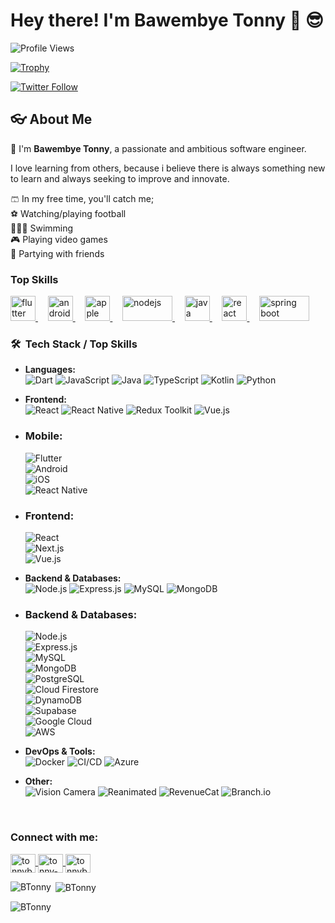 # Hey there! I'm **Bawembye Tonny** 👋 😎

![Profile Views](https://komarev.com/ghpvc/?username=BTonny&label=Profile%20views&color=0e75b6&style=for-the-badge&base=100)

[![Trophy](https://github-profile-trophy.screw-hand.vercel.app/?username=BTonny&theme=flat&margin-w=15)](https://github.com/ryo-ma/github-profile-trophy)

[![Twitter Follow](https://img.shields.io/twitter/follow/tonnybaw?logo=twitter&style=for-the-badge)](https://twitter.com/tonnybaw)

## 👓 About Me

👋 I'm **Bawembye Tonny**, a passionate and ambitious software engineer.

I love learning from others, because i believe there is always something new to learn and always seeking to improve and innovate.

🩳 In my free time, you'll catch me;  
⚽️ Watching/playing football  
🏊🏾‍♂️ Swimming  
🎮 Playing video games  
🪩 Partying with friends

### Top Skills

<p align="left">
  <a href="https://flutter.dev/" target="_blank" rel="noreferrer">
    <img src="https://www.vectorlogo.zone/logos/flutterio/flutterio-icon.svg" alt="flutter" width="40" height="40"/>
  </a>&nbsp;&nbsp;&nbsp;
  <a href="https://developer.android.com/" target="_blank" rel="noreferrer">
    <img src="https://www.vectorlogo.zone/logos/android/android-icon.svg" alt="android" width="40" height="40"/>
  </a>&nbsp;&nbsp;&nbsp;
  <a href="https://developer.apple.com/" target="_blank" rel="noreferrer">
    <img src="https://www.vectorlogo.zone/logos/apple/apple-tile.svg" alt="apple" width="40" height="40"/>
  </a>&nbsp;&nbsp;&nbsp;
  <a href="https://nodejs.org/" target="_blank" rel="noreferrer">
    <img src="https://www.vectorlogo.zone/logos/nodejs/nodejs-ar21.svg" alt="nodejs" width="80" height="40"/>
  </a>&nbsp;&nbsp;&nbsp;
  <a href="https://www.java.com/" target="_blank" rel="noreferrer">
    <img src="https://www.vectorlogo.zone/logos/java/java-vertical.svg" alt="java" width="40" height="40"/>
  </a>&nbsp;&nbsp;&nbsp;
  <a href="https://react.dev/" target="_blank" rel="noreferrer">
    <img src="https://www.vectorlogo.zone/logos/reactjs/reactjs-icon.svg" alt="react" width="40" height="40"/>
  </a>&nbsp;&nbsp;&nbsp;
  <a href="https://spring.io/projects/spring-boot" target="_blank" rel="noreferrer">
    <img src="https://www.vectorlogo.zone/logos/springio/springio-ar21.svg" alt="spring boot" width="80" height="40"/>
  </a>
</p>

<h3> 🛠 &nbsp;Tech Stack / Top Skills</h3>

- **Languages:**  
  ![Dart](https://img.shields.io/badge/-Dart-333333?style=flat&logo=dart&logoColor=0175C2)
  ![JavaScript](https://img.shields.io/badge/-JavaScript-333333?style=flat&logo=javascript)
  ![Java](https://img.shields.io/badge/-Java-333333?style=flat&logo=Java&logoColor=007396)
  ![TypeScript](https://img.shields.io/badge/-TypeScript-333333?style=flat&logo=typescript&logoColor=007ACC)
  ![Kotlin](https://img.shields.io/badge/-Kotlin-333333?style=flat&logo=kotlin&logoColor=7F52FF)
  ![Python](https://img.shields.io/badge/-Python-333333?style=flat&logo=python&logoColor=3776AB)
  
- **Frontend:**  
  ![React](https://img.shields.io/badge/-React-333333?style=flat&logo=react)
  ![React Native](https://img.shields.io/badge/-React%20Native-333333?style=flat&logo=react)
  ![Redux Toolkit](https://img.shields.io/badge/-Redux%20Toolkit-333333?style=flat&logo=redux&logoColor=764ABC)
  ![Vue.js](https://img.shields.io/badge/-Vue.js-333333?style=flat&logo=vue.js&logoColor=4FC08D)

- ### **Mobile:**  
  ![Flutter](https://img.shields.io/badge/-Flutter-333333?style=flat&logo=flutter&logoColor=02569B)  
  ![Android](https://img.shields.io/badge/-Android-333333?style=flat&logo=android&logoColor=3DDC84)  
  ![iOS](https://img.shields.io/badge/-iOS-333333?style=flat&logo=ios&logoColor=000000)  
  ![React Native](https://img.shields.io/badge/-React%20Native-333333?style=flat&logo=react)  

- ### **Frontend:**  
  ![React](https://img.shields.io/badge/-React-333333?style=flat&logo=react)  
  ![Next.js](https://img.shields.io/badge/-Next.js-333333?style=flat&logo=next.js&logoColor=000000)  
  ![Vue.js](https://img.shields.io/badge/-Vue.js-333333?style=flat&logo=vue.js&logoColor=4FC08D)  
  
- **Backend & Databases:**  
  ![Node.js](https://img.shields.io/badge/-Node.js-333333?style=flat&logo=node.js&logoColor=339933)
  ![Express.js](https://img.shields.io/badge/-Express.js-333333?style=flat&logo=express&logoColor=white)
  ![MySQL](https://img.shields.io/badge/-MySQL-333333?style=flat&logo=mysql&logoColor=white)
  ![MongoDB](https://img.shields.io/badge/-MongoDB-333333?style=flat&logo=mongodb&logoColor=47A248)

- ### **Backend & Databases:**  
  ![Node.js](https://img.shields.io/badge/-Node.js-333333?style=flat&logo=node.js&logoColor=339933)  
  ![Express.js](https://img.shields.io/badge/-Express.js-333333?style=flat&logo=express&logoColor=white)  
  ![MySQL](https://img.shields.io/badge/-MySQL-333333?style=flat&logo=mysql&logoColor=white)  
  ![MongoDB](https://img.shields.io/badge/-MongoDB-333333?style=flat&logo=mongodb&logoColor=47A248)  
  ![PostgreSQL](https://img.shields.io/badge/-PostgreSQL-333333?style=flat&logo=postgresql&logoColor=336791)  
  ![Cloud Firestore](https://img.shields.io/badge/-Cloud%20Firestore-333333?style=flat&logo=googlecloud&logoColor=FF9E00)  
  ![DynamoDB](https://img.shields.io/badge/-DynamoDB-333333?style=flat&logo=amazondynamodb&logoColor=4053D6)  
  ![Supabase](https://img.shields.io/badge/-Supabase-333333?style=flat&logo=supabase&logoColor=3ECF8E)  
  ![Google Cloud](https://img.shields.io/badge/-Google%20Cloud-333333?style=flat&logo=googlecloud&logoColor=4285F4)  
  ![AWS](https://img.shields.io/badge/-AWS-333333?style=flat&logo=amazonaws&logoColor=FF9900)
  
- **DevOps & Tools:**  
  ![Docker](https://img.shields.io/badge/-Docker-333333?style=flat&logo=docker&logoColor=2496ED)
  ![CI/CD](https://img.shields.io/badge/-CI/CD-333333?style=flat&logo=githubactions&logoColor=blue)
  ![Azure](https://img.shields.io/badge/-Azure-333333?style=flat&logo=microsoftazure)
  
- **Other:**  
  ![Vision Camera](https://img.shields.io/badge/-React%20Native%20Vision%20Camera-333333?style=flat&logo=camera)
  ![Reanimated](https://img.shields.io/badge/-Reanimated-333333?style=flat&logo=react)
  ![RevenueCat](https://img.shields.io/badge/-RevenueCat-333333?style=flat&logo=react)
  ![Branch.io](https://img.shields.io/badge/-Branch.io-333333?style=flat&logo=branch)

<br/>


<h3 align="left">Connect with me:</h3>
<p align="left">
  <a href="https://twitter.com/tonnybaw" target="blank">
    <img align="center" src="https://raw.githubusercontent.com/rahuldkjain/github-profile-readme-generator/master/src/images/icons/Social/twitter.svg" alt="tonnybaw" height="30" width="40" />
  </a>
  <a href="https://www.linkedin.com/in/tonny-bawembye/" target="blank">
    <img align="center" src="https://raw.githubusercontent.com/rahuldkjain/github-profile-readme-generator/master/src/images/icons/Social/linked-in-alt.svg" alt="tonny-bawembye-7456a020b" height="30" width="40" />
  </a>
  <a href="mailto:tonnybaw75@gmail.com" target="blank">
    <img align="center" src="https://www.vectorlogo.zone/logos/gmail/gmail-icon.svg" alt="tonnybaw75@gmail.com" height="30" width="40" />
  </a>
</p>

<p><img align="left" src="https://github-readme-stats.vercel.app/api/top-langs?username=BTonny&show_icons=true&locale=en&layout=compact" alt="BTonny" /></p>

<p>&nbsp;<img align="center" src="https://github-readme-stats.vercel.app/api?username=BTonny&show_icons=true&locale=en" alt="BTonny" /></p>

<p><img align="center" src="https://github-readme-streak-stats.herokuapp.com/?user=BTonny&" alt="BTonny" /></p>
